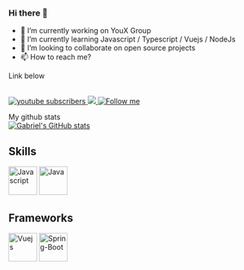 ### Hi there 👋

<!--
**GabrielNunes12/GabrielNunes12** is a ✨ _special_ ✨ repository because its `README.md` (this file) appears on your GitHub profile.

-->
- 🔭 I’m currently working on YouX Group
- 🌱 I’m currently learning Javascript / Typescript / Vuejs / NodeJs
- 👯 I’m looking to collaborate on open source projects 
- 📫 How to reach me? 

Link below
<html>
<br/>
<a href="https://www.youtube.com/channel/UC4gD3DdOLveC2r6tSMqNKbw">
 <img alt="youtube subscribers" src="https://github-readme-youtube-stats.herokuapp.com/subscribers/index.php?id=UC4gD3DdOLveC2r6tSMqNKbw&key=AIzaSyCWBNy7F8nXv_6OEiVeyrFlLVTluIdf4sI"/>
</a>
<a href="https://discord.gg/XjXQABH">
 <img src="https://img.shields.io/discord/591914197219016707.svg?label=&logo=discord&logoColor=ffffff&color=7389D8&labelColor=6A7EC2">
</a>
<a href="https://twitter.com/Itsan0therguy">
 <img alt="Follow me" src="https://img.shields.io/twitter/url?color=Yellow&label=Follow%20me&style=social&url=https%3A%2F%2Ftwitter.com%2FItsan0therguy"/>
</a>

My github stats
<br>
[![Gabriel's GitHub stats](https://github-readme-stats.vercel.app/api?username=GabrielNunes12&show_icons=true&theme=radical)](https://github.com/GabrielNunes12/github-readme-status)

## Skills
<img src="https://seeklogo.com/images/N/nodejs-logo-FBE122E377-seeklogo.com.png" alt="Javascript" width="56px"></img>
<img src="https://images.vexels.com/media/users/3/166401/isolated/preview/b82aa7ac3f736dd78570dd3fa3fa9e24-iacute-cone-da-linguagem-de-programa-ccedil-atilde-o-java-by-vexels.png" alt="Java" width="56px"></img>

## Frameworks
<img src="https://br.vuejs.org//images/logo.png" alt="Vuejs" width="56px"></img>
<img src="https://user-images.githubusercontent.com/33158051/103466606-760a4000-4d14-11eb-9941-2f3d00371471.png" alt="Spring-Boot" width="56px"></img>
